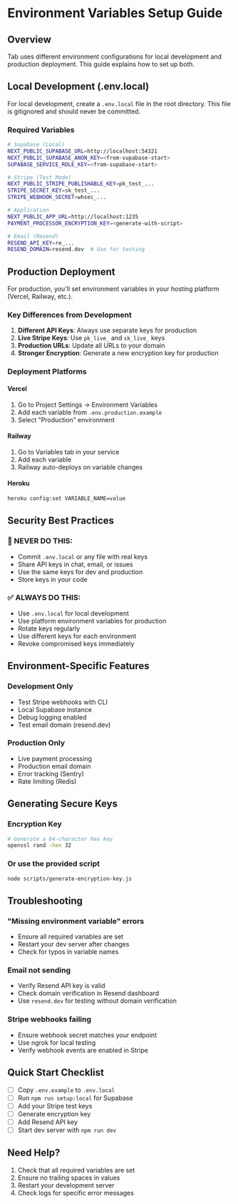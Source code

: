 # Environment Variables Setup Guide

## Overview

Tab uses different environment configurations for local development and production deployment. This guide explains how to set up both.

## Local Development (.env.local)

For local development, create a `.env.local` file in the root directory. This file is gitignored and should never be committed.

### Required Variables

```bash
# Supabase (Local)
NEXT_PUBLIC_SUPABASE_URL=http://localhost:54321
NEXT_PUBLIC_SUPABASE_ANON_KEY=<from-supabase-start>
SUPABASE_SERVICE_ROLE_KEY=<from-supabase-start>

# Stripe (Test Mode)
NEXT_PUBLIC_STRIPE_PUBLISHABLE_KEY=pk_test_...
STRIPE_SECRET_KEY=sk_test_...
STRIPE_WEBHOOK_SECRET=whsec_...

# Application
NEXT_PUBLIC_APP_URL=http://localhost:1235
PAYMENT_PROCESSOR_ENCRYPTION_KEY=<generate-with-script>

# Email (Resend)
RESEND_API_KEY=re_...
RESEND_DOMAIN=resend.dev  # Use for testing
```

## Production Deployment

For production, you'll set environment variables in your hosting platform (Vercel, Railway, etc.).

### Key Differences from Development

1. **Different API Keys**: Always use separate keys for production
2. **Live Stripe Keys**: Use `pk_live_` and `sk_live_` keys
3. **Production URLs**: Update all URLs to your domain
4. **Stronger Encryption**: Generate a new encryption key for production

### Deployment Platforms

#### Vercel
1. Go to Project Settings → Environment Variables
2. Add each variable from `.env.production.example`
3. Select "Production" environment

#### Railway
1. Go to Variables tab in your service
2. Add each variable
3. Railway auto-deploys on variable changes

#### Heroku
```bash
heroku config:set VARIABLE_NAME=value
```

## Security Best Practices

### 🚨 NEVER DO THIS:
- Commit `.env.local` or any file with real keys
- Share API keys in chat, email, or issues
- Use the same keys for dev and production
- Store keys in your code

### ✅ ALWAYS DO THIS:
- Use `.env.local` for local development
- Use platform environment variables for production
- Rotate keys regularly
- Use different keys for each environment
- Revoke compromised keys immediately

## Environment-Specific Features

### Development Only
- Test Stripe webhooks with CLI
- Local Supabase instance
- Debug logging enabled
- Test email domain (resend.dev)

### Production Only
- Live payment processing
- Production email domain
- Error tracking (Sentry)
- Rate limiting (Redis)

## Generating Secure Keys

### Encryption Key
```bash
# Generate a 64-character hex key
openssl rand -hex 32
```

### Or use the provided script
```bash
node scripts/generate-encryption-key.js
```

## Troubleshooting

### "Missing environment variable" errors
- Ensure all required variables are set
- Restart your dev server after changes
- Check for typos in variable names

### Email not sending
- Verify Resend API key is valid
- Check domain verification in Resend dashboard
- Use `resend.dev` for testing without domain verification

### Stripe webhooks failing
- Ensure webhook secret matches your endpoint
- Use ngrok for local testing
- Verify webhook events are enabled in Stripe

## Quick Start Checklist

- [ ] Copy `.env.example` to `.env.local`
- [ ] Run `npm run setup:local` for Supabase
- [ ] Add your Stripe test keys
- [ ] Generate encryption key
- [ ] Add Resend API key
- [ ] Start dev server with `npm run dev`

## Need Help?

1. Check that all required variables are set
2. Ensure no trailing spaces in values
3. Restart your development server
4. Check logs for specific error messages